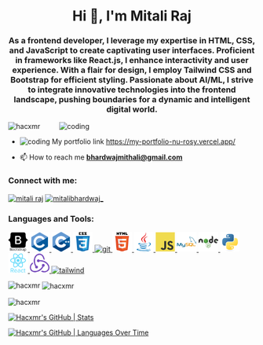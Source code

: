 <h1 align="center">Hi 👋, I'm Mitali Raj</h1>
<h3 align="center">As a frontend developer, I leverage my expertise in HTML, CSS, and JavaScript to create captivating user interfaces. Proficient in frameworks like React.js, I enhance interactivity and user experience. With a flair for design, I employ Tailwind CSS and Bootstrap for efficient styling. Passionate about AI/ML, I strive to integrate innovative technologies into the frontend landscape, pushing boundaries for a dynamic and intelligent digital world. </h3>
<img align="right" alt="coding" width="400" src="https://i.pinimg.com/originals/54/e3/7d/54e37d8074ebcde1d96c77d7b2a7f310.gif">

<p align="left"> <img src="https://komarev.com/ghpvc/?username=hacxmr&label=Profile%20views&color=0e75b6&style=flat" alt="hacxmr" /> </p>

- <div style="display: inline-block;">
        <img src="https://em-content.zobj.net/source/google/263/woman-technologist_1f469-200d-1f4bb.png" alt="coding" style="width: 16px; height: 16px;" />
        My portfolio link <a href="https://my-portfolio-nu-rosy.vercel.app/">https://my-portfolio-nu-rosy.vercel.app/</a>
    </div>

- 📫 How to reach me **bhardwajmithali@gmail.com**

<h3 align="left">Connect with me:</h3>
<p align="left">
<a href="https://linkedin.com/in/mitali raj" target="blank"><img align="center" src="https://raw.githubusercontent.com/rahuldkjain/github-profile-readme-generator/master/src/images/icons/Social/linked-in-alt.svg" alt="mitali raj" height="30" width="40" /></a>
<a href="https://instagram.com/mitalibhardwaj_" target="blank"><img align="center" src="https://raw.githubusercontent.com/rahuldkjain/github-profile-readme-generator/master/src/images/icons/Social/instagram.svg" alt="mitalibhardwaj_" height="30" width="40" /></a>
</p>

<h3 align="left">Languages and Tools:</h3>
<p align="left"> <a href="https://getbootstrap.com" target="_blank" rel="noreferrer"> <img src="https://raw.githubusercontent.com/devicons/devicon/master/icons/bootstrap/bootstrap-plain-wordmark.svg" alt="bootstrap" width="40" height="40"/> </a> <a href="https://www.cprogramming.com/" target="_blank" rel="noreferrer"> <img src="https://raw.githubusercontent.com/devicons/devicon/master/icons/c/c-original.svg" alt="c" width="40" height="40"/> </a> <a href="https://www.w3schools.com/cpp/" target="_blank" rel="noreferrer"> <img src="https://raw.githubusercontent.com/devicons/devicon/master/icons/cplusplus/cplusplus-original.svg" alt="cplusplus" width="40" height="40"/> </a> <a href="https://www.w3schools.com/css/" target="_blank" rel="noreferrer"> <img src="https://raw.githubusercontent.com/devicons/devicon/master/icons/css3/css3-original-wordmark.svg" alt="css3" width="40" height="40"/> </a> <a href="https://git-scm.com/" target="_blank" rel="noreferrer"> <img src="https://www.vectorlogo.zone/logos/git-scm/git-scm-icon.svg" alt="git" width="40" height="40"/> </a> <a href="https://www.w3.org/html/" target="_blank" rel="noreferrer"> <img src="https://raw.githubusercontent.com/devicons/devicon/master/icons/html5/html5-original-wordmark.svg" alt="html5" width="40" height="40"/> </a> <a href="https://www.java.com" target="_blank" rel="noreferrer"> <img src="https://raw.githubusercontent.com/devicons/devicon/master/icons/java/java-original.svg" alt="java" width="40" height="40"/> </a> <a href="https://developer.mozilla.org/en-US/docs/Web/JavaScript" target="_blank" rel="noreferrer"> <img src="https://raw.githubusercontent.com/devicons/devicon/master/icons/javascript/javascript-original.svg" alt="javascript" width="40" height="40"/> </a> <a href="https://www.mysql.com/" target="_blank" rel="noreferrer"> <img src="https://raw.githubusercontent.com/devicons/devicon/master/icons/mysql/mysql-original-wordmark.svg" alt="mysql" width="40" height="40"/> </a> <a href="https://nodejs.org" target="_blank" rel="noreferrer"> <img src="https://raw.githubusercontent.com/devicons/devicon/master/icons/nodejs/nodejs-original-wordmark.svg" alt="nodejs" width="40" height="40"/> </a> <a href="https://www.python.org" target="_blank" rel="noreferrer"> <img src="https://raw.githubusercontent.com/devicons/devicon/master/icons/python/python-original.svg" alt="python" width="40" height="40"/> </a> <a href="https://reactjs.org/" target="_blank" rel="noreferrer"> <img src="https://raw.githubusercontent.com/devicons/devicon/master/icons/react/react-original-wordmark.svg" alt="react" width="40" height="40"/> </a> <a href="https://redux.js.org" target="_blank" rel="noreferrer"> <img src="https://raw.githubusercontent.com/devicons/devicon/master/icons/redux/redux-original.svg" alt="redux" width="40" height="40"/> </a> <a href="https://tailwindcss.com/" target="_blank" rel="noreferrer"> <img src="https://www.vectorlogo.zone/logos/tailwindcss/tailwindcss-icon.svg" alt="tailwind" width="40" height="40"/> </a> </p>

<p><img align="left" src="https://github-readme-stats.vercel.app/api/top-langs?username=hacxmr&show_icons=true&locale=en&layout=compact" alt="hacxmr" /></p>


<p>&nbsp;<img align="center" src="https://github-readme-stats.vercel.app/api?username=hacxmr&show_icons=true&locale=en" alt="hacxmr" /></p>

<p><img align="center" src="https://github-readme-streak-stats.herokuapp.com/?user=hacxmr&" alt="hacxmr" /></p>

[![Hacxmr's GitHub | Stats](https://stats.quine.sh/Hacxmr/github?theme=dark)](https://quine.sh?utm_source=widgets&utm_campaign=Hacxmr)

[![Hacxmr's GitHub | Languages Over Time](https://stats.quine.sh/Hacxmr/languages-over-time?theme=dark)](https://quine.sh?utm_source=widgets&utm_campaign=Hacxmr)
